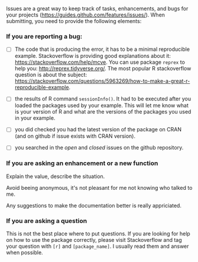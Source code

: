 Issues are a great way to keep track of tasks, enhancements, and bugs for your projects (https://guides.github.com/features/issues/). When submitting, you need to provide the following elements:

### If you are reporting a bug:

- [ ] The code that is producing the error, it has to be a minimal reproducible example.
Stackoverflow is providing good explanations about it: https://stackoverflow.com/help/mcve. You can use package `reprex` to help you: http://reprex.tidyverse.org/. The most popular R stackoverflow question is about the subject: https://stackoverflow.com/questions/5963269/how-to-make-a-great-r-reproducible-example.

- [ ] the results of R command `sessionInfo()`. It had to be executed after you loaded the packages used by your example. This will let me know what is your version of R and what are the versions of the packages you used in your example. 

- [ ] you did checked you had the latest version of the package on CRAN (and on github if issue exists with CRAN version).

- [ ] you searched in the *open* and *closed* issues on the github repository.


### If you are asking an enhancement or a new function

Explain the value, describe the situation.

Avoid beeing anonymous, it's not pleasant for me not knowing who talked to me.

Any suggestions to make the documentation better is really appriciated.

### If you are asking a question

This is not the best place where to put questions. If you are looking for help on how to use 
the package correctly, please visit Stackoverflow and tag your question with `[r]` 
and `[package_name]`. I usually read them and answer when possible.

